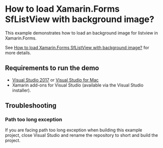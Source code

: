 # How to load Xamarin.Forms SfListView with background image?

This example demonstrates how to load an background image for listview in Xamarin.Forms.

See [How to load Xamarin.Forms SfListView with background image?](https://www.syncfusion.com/kb/9479/how-to-load-listview-with-background-image) for more details.

## Requirements to run the demo

* [Visual Studio 2017](https://visualstudio.microsoft.com/downloads/) or [Visual Studio for Mac](https://visualstudio.microsoft.com/vs/mac/)
* Xamarin add-ons for Visual Studio (available via the Visual Studio installer).

## Troubleshooting

### Path too long exception

If you are facing path too long exception when building this example project, close Visual Studio and rename the repository to short and build the project.
